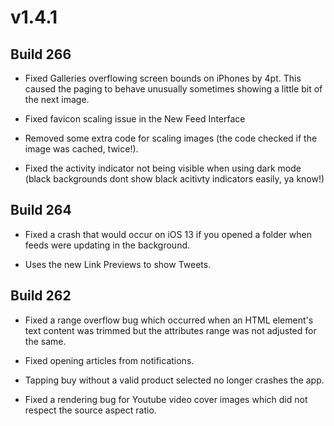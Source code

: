 # v1.4.1

##  Build 266

- Fixed Galleries overflowing screen bounds on iPhones by 4pt. This caused the paging to behave unusually sometimes showing a little bit of the next image. 

- Fixed favicon scaling issue in the New Feed Interface

- Removed some extra code for scaling images (the code checked if the image was cached, twice!).

- Fixed the activity indicator not being visible when using dark mode (black backgrounds dont show black acitivty indicators easily, ya know!)

##  Build 264

- Fixed a crash that would occur on iOS 13 if you opened a folder when feeds were updating in the background. 

- Uses the new Link Previews to show Tweets.

##  Build 262

- Fixed a range overflow bug which occurred when an HTML element's text content was trimmed but the attributes range was not adjusted for the same. 

- Fixed opening articles from notifications. 

- Tapping buy without a valid product selected no longer crashes the app. 

- Fixed a rendering bug for Youtube video cover images which did not respect the source aspect ratio.  
